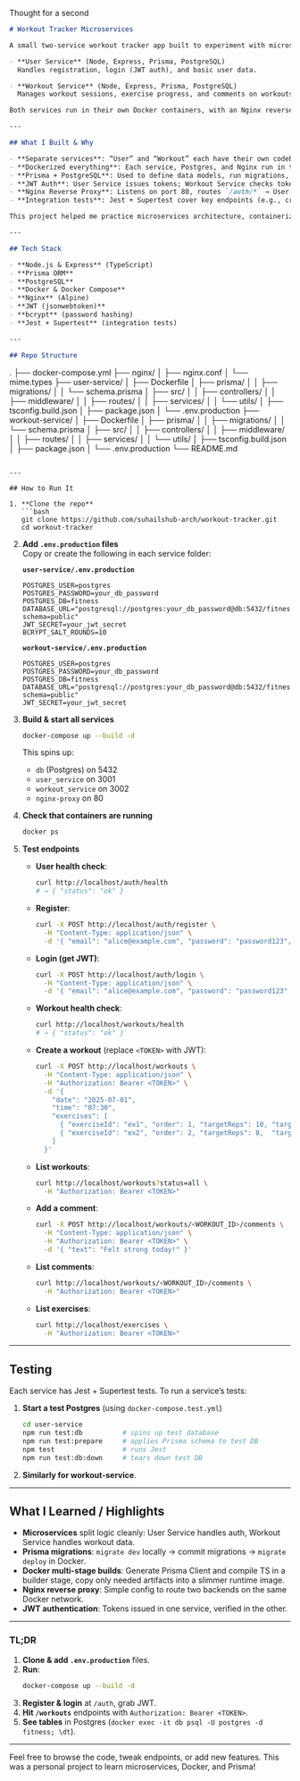 Thought for a second

```markdown
# Workout Tracker Microservices

A small two-service workout tracker app built to experiment with microservices, Docker, and Prisma. It includes:

- **User Service** (Node, Express, Prisma, PostgreSQL)  
  Handles registration, login (JWT auth), and basic user data.

- **Workout Service** (Node, Express, Prisma, PostgreSQL)  
  Manages workout sessions, exercise progress, and comments on workouts.

Both services run in their own Docker containers, with an Nginx reverse proxy in front to route requests. Below is a quick rundown of what’s here, what I did, and how to try it out.

---

## What I Built & Why

- **Separate services**: “User” and “Workout” each have their own codebase and Prisma schema.
- **Dockerized everything**: Each service, Postgres, and Nginx run in their own container via Docker Compose.
- **Prisma + PostgreSQL**: Used to define data models, run migrations, and handle all database interactions.
- **JWT Auth**: User Service issues tokens; Workout Service checks tokens on each request.
- **Nginx Reverse Proxy**: Listens on port 80, routes `/auth/*` → User Service (3001) and `/workouts/*` → Workout Service (3002).
- **Integration tests**: Jest + Supertest cover key endpoints (e.g., creating workouts, posting comments).

This project helped me practice microservices architecture, containerized deployment, and database migrations in Docker.

---

## Tech Stack

- **Node.js & Express** (TypeScript)
- **Prisma ORM**
- **PostgreSQL**
- **Docker & Docker Compose**
- **Nginx** (Alpine)
- **JWT (jsonwebtoken)**
- **bcrypt** (password hashing)
- **Jest + Supertest** (integration tests)

---

## Repo Structure
```

.
├── docker-compose.yml
├── nginx/
│ ├── nginx.conf
│ └── mime.types
├── user-service/
│ ├── Dockerfile
│ ├── prisma/
│ │ ├── migrations/
│ │ └── schema.prisma
│ ├── src/
│ │ ├── controllers/
│ │ ├── middleware/
│ │ ├── routes/
│ │ ├── services/
│ │ └── utils/
│ ├── tsconfig.build.json
│ ├── package.json
│ └── .env.production
├── workout-service/
│ ├── Dockerfile
│ ├── prisma/
│ │ ├── migrations/
│ │ └── schema.prisma
│ ├── src/
│ │ ├── controllers/
│ │ ├── middleware/
│ │ ├── routes/
│ │ ├── services/
│ │ └── utils/
│ ├── tsconfig.build.json
│ ├── package.json
│ └── .env.production
└── README.md

````

---

## How to Run It

1. **Clone the repo**
   ```bash
   git clone https://github.com/suhailshub-arch/workout-tracker.git
   cd workout-tracker
````

2. **Add `.env.production` files**  
   Copy or create the following in each service folder:

   **`user-service/.env.production`**

   ```env
   POSTGRES_USER=postgres
   POSTGRES_PASSWORD=your_db_password
   POSTGRES_DB=fitness
   DATABASE_URL="postgresql://postgres:your_db_password@db:5432/fitness?schema=public"
   JWT_SECRET=your_jwt_secret
   BCRYPT_SALT_ROUNDS=10
   ```

   **`workout-service/.env.production`**

   ```env
   POSTGRES_USER=postgres
   POSTGRES_PASSWORD=your_db_password
   POSTGRES_DB=fitness
   DATABASE_URL="postgresql://postgres:your_db_password@db:5432/fitness?schema=public"
   JWT_SECRET=your_jwt_secret
   ```

3. **Build & start all services**

   ```bash
   docker-compose up --build -d
   ```

   This spins up:

   - `db` (Postgres) on 5432
   - `user_service` on 3001
   - `workout_service` on 3002
   - `nginx-proxy` on 80

4. **Check that containers are running**

   ```bash
   docker ps
   ```

5. **Test endpoints**
   - **User health check**:
     ```bash
     curl http://localhost/auth/health
     # → { "status": "ok" }
     ```
   - **Register**:
     ```bash
     curl -X POST http://localhost/auth/register \
       -H "Content-Type: application/json" \
       -d '{ "email": "alice@example.com", "password": "password123", "name": "Alice" }'
     ```
   - **Login (get JWT)**:
     ```bash
     curl -X POST http://localhost/auth/login \
       -H "Content-Type: application/json" \
       -d '{ "email": "alice@example.com", "password": "password123" }'
     ```
   - **Workout health check**:
     ```bash
     curl http://localhost/workouts/health
     # → { "status": "ok" }
     ```
   - **Create a workout** (replace `<TOKEN>` with JWT):
     ```bash
     curl -X POST http://localhost/workouts \
       -H "Content-Type: application/json" \
       -H "Authorization: Bearer <TOKEN>" \
       -d '{
         "date": "2025-07-01",
         "time": "07:30",
         "exercises": [
           { "exerciseId": "ex1", "order": 1, "targetReps": 10, "targetSets": 3 },
           { "exerciseId": "ex2", "order": 2, "targetReps": 8,  "targetSets": 4 }
         ]
       }'
     ```
   - **List workouts**:
     ```bash
     curl http://localhost/workouts?status=all \
       -H "Authorization: Bearer <TOKEN>"
     ```
   - **Add a comment**:
     ```bash
     curl -X POST http://localhost/workouts/<WORKOUT_ID>/comments \
       -H "Content-Type: application/json" \
       -H "Authorization: Bearer <TOKEN>" \
       -d '{ "text": "Felt strong today!" }'
     ```
   - **List comments**:
     ```bash
     curl http://localhost/workouts/<WORKOUT_ID>/comments \
       -H "Authorization: Bearer <TOKEN>"
     ```
   - **List exercises**:
     ```bash
     curl http://localhost/exercises \
       -H "Authorization: Bearer <TOKEN>"
     ```

---

## Testing

Each service has Jest + Supertest tests. To run a service’s tests:

1. **Start a test Postgres** (using `docker-compose.test.yml`)
   ```bash
   cd user-service
   npm run test:db          # spins up test database
   npm run test:prepare     # applies Prisma schema to test DB
   npm test                 # runs Jest
   npm run test:db:down     # tears down test DB
   ```
2. **Similarly for workout-service**.

---

## What I Learned / Highlights

- **Microservices** split logic cleanly: User Service handles auth, Workout Service handles workout data.
- **Prisma migrations**: `migrate dev` locally → commit migrations → `migrate deploy` in Docker.
- **Docker multi-stage builds**: Generate Prisma Client and compile TS in a builder stage, copy only needed artifacts into a slimmer runtime image.
- **Nginx reverse proxy**: Simple config to route two backends on the same Docker network.
- **JWT authentication**: Tokens issued in one service, verified in the other.

---

### TL;DR

1. **Clone & add `.env.production`** files.
2. **Run**:
   ```bash
   docker-compose up --build -d
   ```
3. **Register & login** at `/auth`, grab JWT.
4. **Hit `/workouts`** endpoints with `Authorization: Bearer <TOKEN>`.
5. **See tables** in Postgres (`docker exec -it db psql -U postgres -d fitness; \dt`).

---

Feel free to browse the code, tweak endpoints, or add new features. This was a personal project to learn microservices, Docker, and Prisma!

```

```
